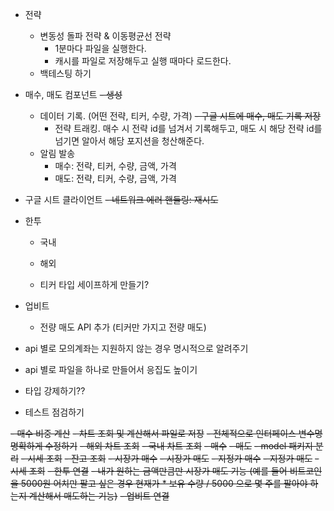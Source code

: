 - 전략
    - 변동성 돌파 전략 & 이동평균선 전략
        - 1분마다 파일을 실행한다.
        - 캐시를 파일로 저장해두고 실행 때마다 로드한다.
    - 백테스팅 하기

- 매수, 매도 컴포넌트
  ~~- 생성~~
    - 데이터 기록. (어떤 전략, 티커, 수량, 가격)
        ~~- 구글 시트에 매수, 매도 기록 저장~~
        - 전략 트래킹. 매수 시 전략 id를 넘겨서 기록해두고, 매도 시 해당 전략 id를 넘기면 알아서 해당 포지션을 청산해준다.
    - 알림 발송 
      - 매수: 전략, 티커, 수량, 금액, 가격
      - 매도: 전략, 티커, 수량, 금액, 가격

- 구글 시트 클라이언트
  ~~- 네트워크 에러 핸들링: 재시도~~


- 한투
    - 국내

    - 해외

    - 티커 타입 세이프하게 만들기?


- 업비트
    - 전량 매도 API 추가 (티커만 가지고 전량 매도)


- api 별로 모의계좌는 지원하지 않는 경우 명시적으로 알려주기
- api 별로 파일을 하나로 만들어서 응집도 높이기
- 타입 강제하기??
- 테스트 점검하기

~~- 매수 비중 계산~~
~~- 차트 조회 및 계산해서 파일로 저장~~
~~- 전체적으로 인터페이스 변수명 명확하게 수정하기~~
~~- 해외 차트 조회~~
~~- 국내 차트 조회~~
~~- 매수~~
~~- 매도~~
~~- model 패키지 분리~~
~~- 시세 조회~~
~~- 잔고 조회~~
~~- 시장가 매수~~
~~- 시장가 매도~~
~~- 지정가 매수~~
~~- 지정가 매도~~
~~- 시세 조회~~
~~- 한투 연결~~
~~- 내가 원하는 금액만큼만 시장가 매도 기능 (예를 들어 비트코인을 5000원 어치만 팔고 싶은 경우 현재가 * 보유 수량 / 5000 으로 몇 주를 팔아야 하는지 계산해서 매도하는 기능)~~
~~- 업비트 연결~~ 